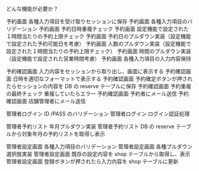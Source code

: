 どんな機能が必要か？

予約画面 各種入力項目を受け取りセッションに保存
予約画面 各種入力項目のバリデーション
予約画面 予約日時重複チェック
予約画面 設定機能で設定された１時間当たりの予約上限チェック
予約画面 予約日のプルダウン実装（設定機能で設定された予約可能日を考慮）
予約画面 人数のプルダウン実装（設定機能で設定された１時間当たりの予約上限チェック）
予約画面 時間のプルダウン実装（設定機能で設定された営業時間考慮）
予約画面 各種入力項目の入力内容保持

予約確認画面 入力内容をセッションから取り出し、画面に表示する
予約確認画面 日時を適切なフォーマットで表示する
予約確認画面 予約確定ボタンが押されたらセッションの内容を DB の reserve テーブルに保存
予約確認画面 予約重複の最終チェック 重複していたらエラー
予約確認画面 予約者にメール送信
予約確認画面 店舗管理者にメール送信

管理者ログイン ID /PASS のバリデーション
管理者ログイン ログイン認証処理

管理者予約リスト 年月プルダウン実装
管理者予約リスト DB の reserve テーブルから対象年月の予約リストを取得し表示

管理者設定画面 各種入力項目のバリデーション
管理者設定画面 各種プルダウン選択肢実装
管理者設定画面 既存の設定内容を shop テーブルから取得し、表示
管理者設定画面 登録ボタンが押されたら入力内容を shop テーブルに更新
